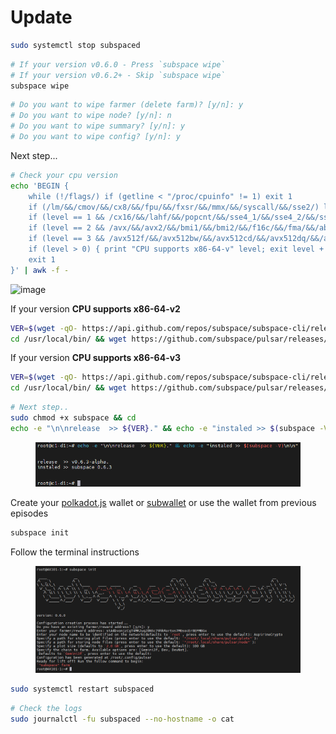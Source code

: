 # Update

```bash
sudo systemctl stop subspaced
```

```bash
# If your version v0.6.0 - Press `subspace wipe`
# If your version v0.6.2+ - Skip `subspace wipe`
subspace wipe
```

```bash
# Do you want to wipe farmer (delete farm)? [y/n]: y
# Do you want to wipe node? [y/n]: n
# Do you want to wipe summary? [y/n]: y
# Do you want to wipe config? [y/n]: y
```

Next step...

```bash
# Check your cpu version
echo 'BEGIN {
    while (!/flags/) if (getline < "/proc/cpuinfo" != 1) exit 1
    if (/lm/&&/cmov/&&/cx8/&&/fpu/&&/fxsr/&&/mmx/&&/syscall/&&/sse2/) level = 1
    if (level == 1 && /cx16/&&/lahf/&&/popcnt/&&/sse4_1/&&/sse4_2/&&/ssse3/) level = 2
    if (level == 2 && /avx/&&/avx2/&&/bmi1/&&/bmi2/&&/f16c/&&/fma/&&/abm/&&/movbe/&&/xsave/) level = 3
    if (level == 3 && /avx512f/&&/avx512bw/&&/avx512cd/&&/avx512dq/&&/avx512vl/) level = 4
    if (level > 0) { print "CPU supports x86-64-v" level; exit level + 1 }
    exit 1
}' | awk -f -
```

![image](https://user-images.githubusercontent.com/79005788/228566773-da28066a-469c-4f3c-967e-ded42a19cc43.png)

If your version **CPU supports x86-64-v2**

```bash
VER=$(wget -qO- https://api.github.com/repos/subspace/subspace-cli/releases | jq '.[] | select(.prerelease==false) | select(.draft==false) | .html_url' | grep -Eo "v[0-9]+\.[0-9]+\.[0-9]+.*$" | sed 's/.$//' | head -n 1) && \
cd /usr/local/bin/ && wget https://github.com/subspace/pulsar/releases/download/${VER}/pulsar-ubuntu-x86_64-v2-${VER} -qO subspace
```

If your version **CPU supports x86-64-v3**

```bash
VER=$(wget -qO- https://api.github.com/repos/subspace/subspace-cli/releases | jq '.[] | select(.prerelease==false) | select(.draft==false) | .html_url' | grep -Eo "v[0-9]+\.[0-9]+\.[0-9]+.*$" | sed 's/.$//' | head -n 1) && \
cd /usr/local/bin/ && wget https://github.com/subspace/pulsar/releases/download/${VER}/pulsar-ubuntu-x86_64-skylake-${VER} -qO subspace
```

```bash
# Next step..
sudo chmod +x subspace && cd
echo -e "\n\nrelease  >> ${VER}." && echo -e "instaled >> $(subspace -V)\n\n"
```

<figure><img src="../../.gitbook/assets/image (1) (1) (1).png" alt=""><figcaption></figcaption></figure>

Create your [polkadot.js](https://polkadot.js.org/apps/?rpc=wss%3A%2F%2Feu-0.gemini-3c.subspace.network%2Fws#/accounts) wallet or [subwallet](https://www.subwallet.app/) or use the wallet from previous episodes

```bash
subspace init
```

Follow the terminal instructions

<figure><img src="../../.gitbook/assets/image (1) (1).png" alt=""><figcaption></figcaption></figure>

```bash
sudo systemctl restart subspaced
```

```bash
# Check the logs
sudo journalctl -fu subspaced --no-hostname -o cat
```
